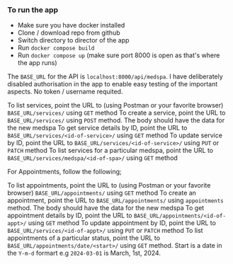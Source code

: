 ### To run the app
- Make sure you have docker installed
- Clone / download repo from github
- Switch directory to director of the app
- Run `docker compose build`
- Run `docker compose up` (make sure port 8000 is open as that's where the app runs)

The `BASE_URL` for the API is `localhost:8000/api/medspa`. I have deliberately disabled authorisation in the app to enable easy testing of the important aspects. No token / username requited.

To list services, point the URL to (using Postman or your favorite browser) `BASE_URL/services/` using `GET` method
To create a service, point the URL to `BASE_URL/services/` using `POST` method. The body should have the data for the new medspa
To get service details by ID, point the URL to `BASE_URL/services/<id-of-service>/` using `GET` method
To update service by ID, point the URL to `BASE_URL/services/<id-of-service>/` using `PUT` or `PATCH` method
To list services for a particular medspa, point the URL to `BASE_URL/services/medspa/<id-of-spa>/` using `GET` method

For Appointments, follow the following;

To list appointments, point the URL to (using Postman or your favorite browser) `BASE_URL/appointments/` using `GET` method
To create an appointment, point the URL to `BASE_URL/appointments/` using `appointments` method. The body should have the data for the new medspa
To get appointment details by ID, point the URL to `BASE_URL/appointments/<id-of-appt>/` using `GET` method
To update appointment by ID, point the URL to `BASE_URL/services/<id-of-appt>/` using `PUT` or `PATCH` method
To list appointments of a particular status, point the URL to `BASE_URL/appointments/date/<start>/` using `GET` method. Start is a date in the `Y-m-d` formart e.g `2024-03-01` is March, 1st, 2024.



